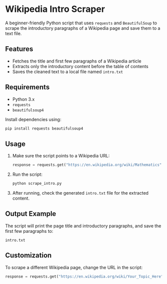 # Wikipedia Intro Scraper

A beginner-friendly Python script that uses `requests` and `BeautifulSoup` to scrape the introductory paragraphs of a Wikipedia page and save them to a text file.

## Features

- Fetches the title and first few paragraphs of a Wikipedia article
- Extracts only the introductory content before the table of contents
- Saves the cleaned text to a local file named `intro.txt`

## Requirements

- Python 3.x
- `requests`
- `beautifulsoup4`

Install dependencies using:

```bash
pip install requests beautifulsoup4
````

## Usage

1. Make sure the script points to a Wikipedia URL:

   ```python
   response = requests.get("https://en.wikipedia.org/wiki/Mathematics")
   ```

2. Run the script:

   ```bash
   python scrape_intro.py
   ```

3. After running, check the generated `intro.txt` file for the extracted content.

## Output Example

The script will print the page title and introductory paragraphs, and save the first few paragraphs to:

```
intro.txt
```

## Customization

To scrape a different Wikipedia page, change the URL in the script:

```python
response = requests.get("https://en.wikipedia.org/wiki/Your_Topic_Here")
```

